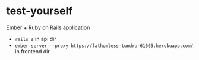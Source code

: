 # test-yourself
Ember + Ruby on Rails application

- `rails s` in api dir
- `ember server --proxy https://fathomless-tundra-61665.herokuapp.com/` in frontend dir
